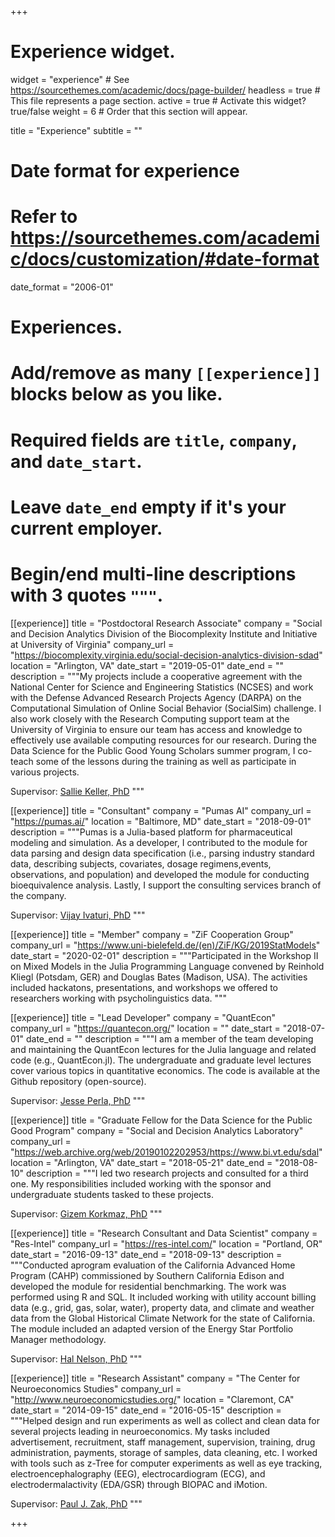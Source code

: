+++
# Experience widget.
widget = "experience"  # See https://sourcethemes.com/academic/docs/page-builder/
headless = true  # This file represents a page section.
active = true  # Activate this widget? true/false
weight = 6  # Order that this section will appear.

title = "Experience"
subtitle = ""

# Date format for experience
#   Refer to https://sourcethemes.com/academic/docs/customization/#date-format
date_format = "2006-01"

# Experiences.
#   Add/remove as many `[[experience]]` blocks below as you like.
#   Required fields are `title`, `company`, and `date_start`.
#   Leave `date_end` empty if it's your current employer.
#   Begin/end multi-line descriptions with 3 quotes `"""`.
[[experience]]
  title = "Postdoctoral Research Associate"
  company = "Social and Decision Analytics Division of the Biocomplexity Institute and Initiative at University of Virginia"
  company_url = "https://biocomplexity.virginia.edu/social-decision-analytics-division-sdad"
  location = "Arlington, VA"
  date_start = "2019-05-01"
  date_end = ""
  description = """My projects include a cooperative agreement with the National Center for Science and Engineering Statistics (NCSES) and work with the Defense Advanced Research Projects Agency (DARPA) on the Computational Simulation of Online Social Behavior (SocialSim) challenge. I also work closely with the Research Computing support team at the University of Virginia to ensure our team has access and knowledge to effectively use available computing resources for our research. During the Data Science for the Public Good Young Scholars summer program, I co-teach some of the lessons during the training as well as participate in various projects.

  Supervisor: [Sallie Keller, PhD](https://biocomplexity.virginia.edu/sallie-keller)
  """

[[experience]]
  title = "Consultant"
  company = "Pumas AI"
  company_url = "https://pumas.ai/"
  location = "Baltimore, MD"
  date_start = "2018-09-01"
  description = """Pumas is a Julia-based platform for pharmaceutical modeling and simulation. As a developer, I contributed to the module for data parsing and design data specification (i.e., parsing industry standard data, describing subjects, covariates, dosage regimens,events, observations, and population) and developed the module for conducting bioequivalence analysis. Lastly, I support the consulting services branch of the company.

  Supervisor: [Vijay Ivaturi, PhD](https://pumas.ai/)
  """

[[experience]]
  title = "Member"
  company = "ZiF Cooperation Group"
  company_url = "https://www.uni-bielefeld.de/(en)/ZiF/KG/2019StatModels"
  date_start = "2020-02-01"
  description = """Participated in the Workshop II on Mixed Models in the Julia Programming Language convened by Reinhold Kliegl (Potsdam, GER) and Douglas Bates (Madison, USA). The activities included hackatons, presentations, and workshops we offered to researchers working with psycholinguistics data.
  """

[[experience]]
  title = "Lead Developer"
  company = "QuantEcon"
  company_url = "https://quantecon.org/"
  location = ""
  date_start = "2018-07-01"
  date_end = ""
  description = """I am a member of the team developing and maintaining the QuantEcon lectures for the Julia language and related code (e.g., QuantEcon.jl). The undergraduate and graduate level lectures cover various topics in quantitative economics. The code is available at the Github repository (open-source).

  Supervisor: [Jesse Perla, PhD](https://economics.ubc.ca/faculty-and-staff/jesse-perla/)
  """

[[experience]]
  title = "Graduate Fellow for the Data Science for the Public Good Program"
  company = "Social and Decision Analytics Laboratory"
  company_url = "https://web.archive.org/web/20190102202953/https://www.bi.vt.edu/sdal"
  location = "Arlington, VA"
  date_start = "2018-05-21"
  date_end = "2018-08-10"
  description = """I led two research projects and consulted for a third one. My responsibilities included working with the sponsor and undergraduate students tasked to these projects.

  Supervisor: [Gizem Korkmaz, PhD](https://biocomplexity.virginia.edu/gizem-korkmaz)
  """

[[experience]]
  title = "Research Consultant and Data Scientist"
  company = "Res-Intel"
  company_url = "https://res-intel.com/"
  location = "Portland, OR"
  date_start = "2016-09-13"
  date_end = "2018-09-13"
  description = """Conducted aprogram evaluation of the California Advanced Home Program (CAHP) commissioned by Southern California Edison and developed the module for residential benchmarking. The work was performed using R and SQL. It included working with utility account billing data (e.g., grid, gas, solar, water), property data, and climate and weather data from the Global Historical Climate Network for the state of California. The module included an adapted version of the Energy Star Portfolio Manager methodology.

  Supervisor: [Hal Nelson, PhD](https://www.pdx.edu/hatfieldschool/hal-nelson)
  """

[[experience]]
  title = "Research Assistant"
  company = "The Center for Neuroeconomics Studies"
  company_url = "http://www.neuroeconomicstudies.org/"
  location = "Claremont, CA"
  date_start = "2014-09-15"
  date_end = "2016-05-15"
  description = """Helped design and run experiments as well as collect and clean data for several projects leading in neuroeconomics. My tasks included advertisement, recruitment, staff management, supervision, training, drug administration, payments, storage of samples, data cleaning, etc. I worked with tools such as z-Tree for computer experiments as well as eye tracking, electroencephalography (EEG), electrocardiogram (ECG), and electrodermalactivity (EDA/GSR) through BIOPAC and iMotion.

  Supervisor: [Paul J. Zak, PhD](https://www.pauljzak.com/)
  """

+++
